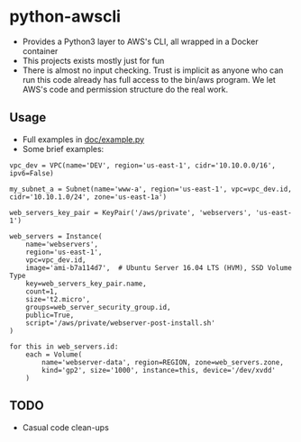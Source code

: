 # python-awscli
* Provides a Python3 layer to AWS's CLI, all wrapped in a Docker
container
* This projects exists mostly just for fun
* There is almost no input checking. Trust is implicit as anyone who
can run this code already has full access to the bin/aws program. We
let AWS's code and permission structure do the real work.

## Usage
* Full examples in [doc/example.py](https://github.com/jhazelwo/python-awscli/blob/master/doc/example.py)
* Some brief examples:

```
vpc_dev = VPC(name='DEV', region='us-east-1', cidr='10.10.0.0/16', ipv6=False)

my_subnet_a = Subnet(name='www-a', region='us-east-1', vpc=vpc_dev.id, cidr='10.10.1.0/24', zone='us-east-1a')

web_servers_key_pair = KeyPair('/aws/private', 'webservers', 'us-east-1')

web_servers = Instance(
    name='webservers',
    region='us-east-1',
    vpc=vpc_dev.id,
    image='ami-b7a114d7',  # Ubuntu Server 16.04 LTS (HVM), SSD Volume Type
    key=web_servers_key_pair.name,
    count=1,
    size='t2.micro',
    groups=web_server_security_group.id,
    public=True,
    script='/aws/private/webserver-post-install.sh'
)

for this in web_servers.id:
    each = Volume(
        name='webserver-data', region=REGION, zone=web_servers.zone,
        kind='gp2', size='1000', instance=this, device='/dev/xvdd'
    )
```

## TODO
* Casual code clean-ups
